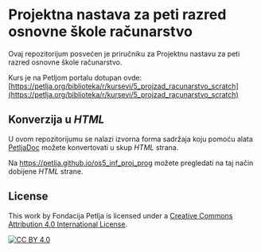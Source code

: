 # Projektna nastava za peti razred osnovne škole računarstvo 

Ovaj repozitorijum posvećen je priručniku za Projektnu nastavu za peti razred osnovne škole računarstvo. 

Kurs je na Petljom portalu dotupan ovde: [https://petlja.org/biblioteka/r/kursevi/5_projzad_racunarstvo_scratch](https://petlja.org/biblioteka/r/kursevi/5_projzad_racunarstvo_scratch)


## Konverzija u *HTML*

U ovom repozitorijumu se nalazi izvorna forma sadržaja koju pomoću alata [PetljaDoc](https://github.com/Petlja/PetljaDoc) možete konvertovati u skup *HTML* strana.

Na https://petlja.github.io/os5_inf_proj_prog možete pregledati na taj način dobijene *HTML* strane.

## License

This work by Fondacija Petlja is licensed under a
[Creative Commons Attribution 4.0 International License][cc-by].

[![CC BY 4.0][cc-by-image]][cc-by]

[cc-by]: http://creativecommons.org/licenses/by/4.0/
[cc-by-image]: https://i.creativecommons.org/l/by/4.0/88x31.png

